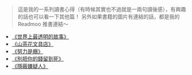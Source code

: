 > 這是我的一系列讀書心得（有時候其實也不過就是一兩句讀後感），有興趣的話也可以看一下其他篇！
> 另外如果書籍的圖片有連結的話，都是我的 Readmoo 推書連結～

- [《世界上最透明的故事》](/2025-reading-1)
- [《山茶花文具店》](/2025-reading-2)
- [《努力是癮》](/2025-reading-3)
- [《別把你的錢留到死》](/2025-reading-4)
- [《隱蔽嫌疑人》](/2025-reading-5)
